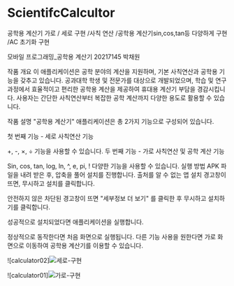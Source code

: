 # ScientifcCalcultor
공학용 계산기 가로 / 세로 구현 
/사칙 연산
/공학용 계산기sin,cos,tan등 다양하게 구현
/AC 초기화 구현 


모바일 프로그래밍_공학용 계산기
20217145 박채원

작품 개요
이 애플리케이션은 공학 분야의 계산을 지원하며, 기본 사칙연산과 공학용 기능을 갖추고 있습니다. 공과대학 학생 및 전문가를 대상으로 개발되었으며, 학습 및 연구 과정에서 효율적이고 편리한 공학용 계산을 제공하여 휴대용 계산기 부담을 경감시킵니다. 사용자는 간단한 사칙연산부터 복잡한 공학 계산까지 다양한 용도로 활용할 수 있습니다.

작품 설명
"공학용 계산기" 애플리케이션은 총 2가지 기능으로 구성되어 있습니다.

첫 번째 기능 - 세로 사칙연산 기능

+, -, ×, ÷ 기능을 사용할 수 있습니다.
두 번째 기능 - 가로 사칙연산 및 공학 계산 기능

Sin, cos, tan, log, ln, ^, e, pi, ! 다양한 기능을 사용할 수 있습니다.
실행 방법
APK 파일을 내려 받은 후, 압축을 풀어 설치를 진행합니다.
출처를 알 수 없는 앱 설치 경고창이 뜨면, 무시하고 설치를 클릭합니다.

안전하지 않은 차단된 경고창이 뜨면 "세부정보 더 보기" 를 클릭한 후 무시하고 설치하기를 클릭합니다.

성공적으로 설치되었다면 애플리케이션을 실행합니다.

정상적으로 동작한다면 처음 화면으로 실행됩니다. 다른 기능 사용을 원한다면 가로 화면으로 이동하여 공학용 계산기를 이용할 수 있습니다.

![calculator02]![세로-구현](https://github.com/won1009/.scientifccalcultor/assets/132436084/6c707984-de96-465e-9b53-7f9a32d5571e)




![calculator01]![가로-구현](https://github.com/won1009/.scientifccalcultor/assets/132436084/810abe2d-0b24-4827-a5f5-b594fe379e8c)








